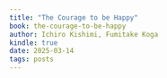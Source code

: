 ```yaml
---
title: "The Courage to be Happy"
book: the-courage-to-be-happy
author: Ichiro Kishimi, Fumitake Koga
kindle: true
date: 2025-03-14
tags: posts
---
```

